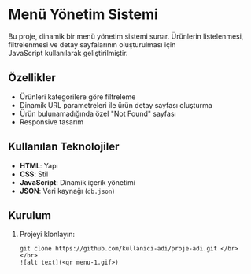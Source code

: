 # Menü Yönetim Sistemi

Bu proje, dinamik bir menü yönetim sistemi sunar. Ürünlerin listelenmesi, filtrelenmesi ve detay sayfalarının oluşturulması için </br> JavaScript kullanılarak geliştirilmiştir.</br>

## Özellikler
- Ürünleri kategorilere göre filtreleme</br>
- Dinamik URL parametreleri ile ürün detay sayfası oluşturma</br>
- Ürün bulunamadığında özel "Not Found" sayfası</br>
- Responsive tasarım

## Kullanılan Teknolojiler</br>
- **HTML**: Yapı</br>
- **CSS**: Stil</br>
- **JavaScript**: Dinamik içerik yönetimi</br>
- **JSON**: Veri kaynağı (`db.json`)</br>

## Kurulum
1. Projeyi klonlayın:</br>
   ```bash</br>
   git clone https://github.com/kullanici-adi/proje-adi.git </br> </br>
   ![alt text](<qr menu-1.gif>)